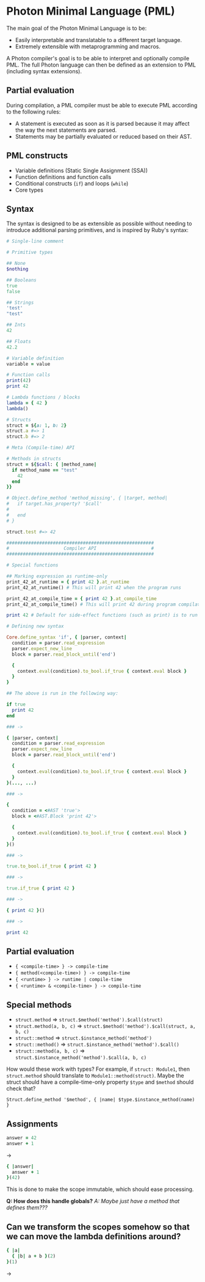 # Photon Minimal Language (PML)

The main goal of the Photon Minimal Language is to be:

- Easily interpretable and translatable to a different target language.
- Extremely extensible with metaprogramming and macros.

A Photon compiler's goal is to be able to interpret and optionally compile PML. The full Photon language can then be defined as an extension to PML (including syntax extensions).

## Partial evaluation

During compilation, a PML compiler must be able to execute PML according to the following rules:

- A statement is executed as soon as it is parsed because it may affect the way the next statements are parsed.
- Statements may be partially evaluated or reduced based on their AST.

## PML constructs

- Variable definitions (Static Single Assignment (SSA))
- Function definitions and function calls
- Conditional constructs (`if`) and loops (`while`)
- Core types

## Syntax

The syntax is designed to be as extensible as possible without needing to introduce additional parsing primitives, and is inspired by Ruby's syntax:

```ruby
# Single-line comment

# Primitive types

## None
$nothing

## Booleans
true
false

## Strings
'test'
"test"

## Ints
42

## Floats
42.2

# Variable definition
variable = value

# Function calls
print(42)
print 42

# Lambda functions / blocks
lambda = { 42 }
lambda()

# Structs
struct = ${a: 1, b: 2}
struct.a #=> 1
struct.b #=> 2

# Meta (Compile-time) API

# Methods in structs
struct = ${$call: { |method_name|
  if method_name == "test"
    42
  end
}}

# Object.define_method 'method_missing', { |target, method|
#   if target.has_property? '$call'
#
#   end
# }

struct.test #=> 42

######################################################
#                    Compiler API                    #
######################################################

# Special functions

## Marking expression as runtime-only
print_42_at_runtime = { print 42 }.at_runtime
print_42_at_runtime() # This will print 42 when the program runs

print_42_at_compile_time = { print 42 }.at_compile_time
print_42_at_compile_time() # This will print 42 during program compilation

print 42 # Default for side-effect functions (such as print) is to run during runtime

# Defining new syntax

Core.define_syntax 'if', { |parser, context|
  condition = parser.read_expression
  parser.expect_new_line
  block = parser.read_block_until('end')

  {
    context.eval(condition).to_bool.if_true { context.eval block }
  }
}

## The above is run in the following way:

if true
  print 42
end

### ->

{ |parser, context|
  condition = parser.read_expression
  parser.expect_new_line
  block = parser.read_block_until('end')

  {
    context.eval(condition).to_bool.if_true { context.eval block }
  }
}(..., ...)

### ->

{
  condition = <#AST 'true'>
  block = <#AST.Block 'print 42'>

  {
    context.eval(condition).to_bool.if_true { context.eval block }
  }
}()

### ->

true.to_bool.if_true { print 42 }

### ->

true.if_true { print 42 }

### ->

{ print 42 }()

### ->

print 42
```

## Partial evaluation

- `{ <compile-time> } -> compile-time`
- `{ method(<compile-time>) } -> compile-time`
- `{ <runtime> } -> runtime | compile-time`
- `{ <runtime> & <compile-time> } -> compile-time`

## Special methods

- `struct.method` => `struct.$method('method').$call(struct)`
- `struct.method(a, b, c)` => `struct.$method('method').$call(struct, a, b, c)`
- `struct::method` => `struct.$instance_method('method')`
- `struct::method()` => `struct.$instance_method('method').$call()`
- `struct::method(a, b, c)` => `struct.$instance_method('method').$call(a, b, c)`

How would these work with types? For example, if `struct: Module1`, then `struct.method` should translate to `Module1::method(struct)`.
Maybe the struct should have a compile-time-only property `$type` and `$method` should check that?

```
Struct.define_method '$method', { |name| $type.$instance_method(name) }
```

## Assignments

```ruby
answer = 42
answer + 1
```

->

```ruby
{ |answer|
  answer + 1
}(42)
```

This is done to make the scope immutable, which should ease processing.

**Q: How does this handle globals?**
_A: Maybe just have a method that defines them???_

## Can we transform the scopes somehow so that we can move the lambda definitions around?

```ruby
{ |a|
  { |b| a + b }(2)
}(1)
```

->

```ruby

```
